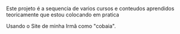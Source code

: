 Este projeto é a sequencia de varios cursos e conteudos aprendidos teoricamente que estou colocando em pratica

Usando o Site de minha Irmã como "cobaia".
